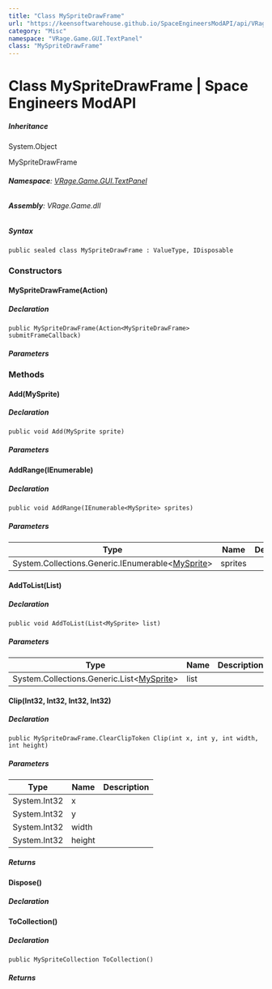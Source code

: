 ```yaml
---
title: "Class MySpriteDrawFrame"
url: "https://keensoftwarehouse.github.io/SpaceEngineersModAPI/api/VRage.Game.GUI.TextPanel.MySpriteDrawFrame.html"
category: "Misc"
namespace: "VRage.Game.GUI.TextPanel"
class: "MySpriteDrawFrame"
---
```


# Class MySpriteDrawFrame | Space Engineers ModAPI

##### Inheritance

System.Object

MySpriteDrawFrame

###### **Namespace**: [VRage.Game.GUI.TextPanel](https://keensoftwarehouse.github.io/SpaceEngineersModAPI/api/VRage.Game.GUI.TextPanel.html)

###### **Assembly**: VRage.Game.dll

##### Syntax

```
public sealed class MySpriteDrawFrame : ValueType, IDisposable
```

### [](#constructors)Constructors

#### [](#VRage_Game_GUI_TextPanel_MySpriteDrawFrame__ctor_System_Action_VRage_Game_GUI_TextPanel_MySpriteDrawFrame__)MySpriteDrawFrame(Action<MySpriteDrawFrame>)

##### Declaration

```
public MySpriteDrawFrame(Action<MySpriteDrawFrame> submitFrameCallback)
```

##### Parameters

### [](#methods)Methods

#### [](#VRage_Game_GUI_TextPanel_MySpriteDrawFrame_Add_VRage_Game_GUI_TextPanel_MySprite_)Add(MySprite)

##### Declaration

```
public void Add(MySprite sprite)
```

##### Parameters

#### [](#VRage_Game_GUI_TextPanel_MySpriteDrawFrame_AddRange_System_Collections_Generic_IEnumerable_VRage_Game_GUI_TextPanel_MySprite__)AddRange(IEnumerable<MySprite>)

##### Declaration

```
public void AddRange(IEnumerable<MySprite> sprites)
```

##### Parameters

| Type | Name | Description |
| --- | --- | --- |
| System.Collections.Generic.IEnumerable<[MySprite](https://keensoftwarehouse.github.io/SpaceEngineersModAPI/api/VRage.Game.GUI.TextPanel.MySprite.html)\> | sprites |     |

#### [](#VRage_Game_GUI_TextPanel_MySpriteDrawFrame_AddToList_System_Collections_Generic_List_VRage_Game_GUI_TextPanel_MySprite__)AddToList(List<MySprite>)

##### Declaration

```
public void AddToList(List<MySprite> list)
```

##### Parameters

| Type | Name | Description |
| --- | --- | --- |
| System.Collections.Generic.List<[MySprite](https://keensoftwarehouse.github.io/SpaceEngineersModAPI/api/VRage.Game.GUI.TextPanel.MySprite.html)\> | list |     |

#### [](#VRage_Game_GUI_TextPanel_MySpriteDrawFrame_Clip_System_Int32_System_Int32_System_Int32_System_Int32_)Clip(Int32, Int32, Int32, Int32)

##### Declaration

```
public MySpriteDrawFrame.ClearClipToken Clip(int x, int y, int width, int height)
```

##### Parameters

| Type | Name | Description |
| --- | --- | --- |
| System.Int32 | x   |     |
| System.Int32 | y   |     |
| System.Int32 | width |     |
| System.Int32 | height |     |

##### Returns

#### [](#VRage_Game_GUI_TextPanel_MySpriteDrawFrame_Dispose)Dispose()

##### Declaration

#### [](#VRage_Game_GUI_TextPanel_MySpriteDrawFrame_ToCollection)ToCollection()

##### Declaration

```
public MySpriteCollection ToCollection()
```

##### Returns
